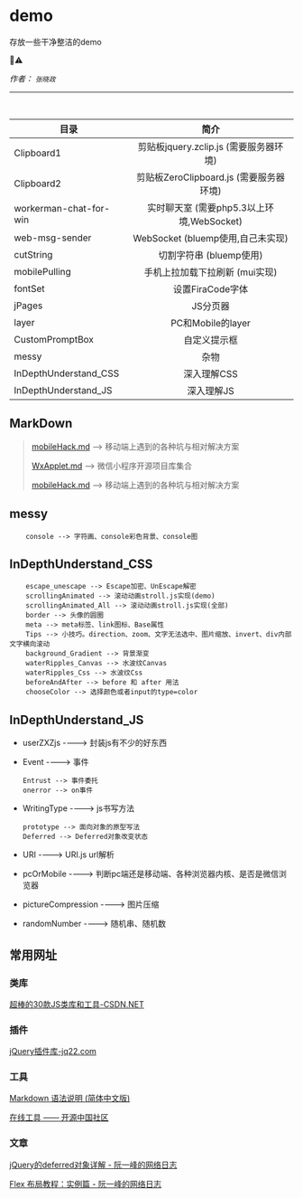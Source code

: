 # demo
存放一些干净整洁的demo

🐑⚠️

*作者： `张晓政`*

***

<p><br></p>

|   目录                      |     简介      |
| --------------------------- |:-------------:|
| Clipboard1                  | 剪贴板jquery.zclip.js  (需要服务器环境)    |
| Clipboard2                  | 剪贴板ZeroClipboard.js  (需要服务器环境)   |
| workerman-chat-for-win      | 实时聊天室  (需要php5.3以上环境,WebSocket) |
| web-msg-sender              | WebSocket  (bluemp使用,自己未实现)        |
| cutString                   | 切割字符串  (bluemp使用)                  |
| mobilePulling               | 手机上拉加载下拉刷新  (mui实现)             |
| fontSet                     | 设置FiraCode字体                         |
| jPages                      | JS分页器                                 |
| layer                       | PC和Mobile的layer                       |
| CustomPromptBox             | 自定义提示框                              |
| messy                       | 杂物                                    |
| InDepthUnderstand_CSS       | 深入理解CSS                              |
| InDepthUnderstand_JS        | 深入理解JS                               |



## MarkDown ##
>[mobileHack.md](https://github.com/KyleThanas/demo/blob/master/mobileHack.md#mobilehack) --> 移动端上遇到的各种坑与相对解决方案
>
>[WxApplet.md](https://github.com/KyleThanas/demo/blob/master/WxApplet.md#内容) --> 微信小程序开源项目库集合
>
>[mobileHack.md](https://github.com/KyleThanas/demo/blob/master/mobileHack.md#mobilehack) --> 移动端上遇到的各种坑与相对解决方案

## messy ##
        console --> 字符画、console彩色背景、console图

## InDepthUnderstand_CSS ##
        escape_unescape --> Escape加密、UnEscape解密
        scrollingAnimated --> 滚动动画stroll.js实现(demo)
        scrollingAnimated_All --> 滚动动画stroll.js实现(全部)
        border --> 头像的圆圈
        meta --> meta标签、link图标、Base属性
        Tips --> 小技巧。direction、zoom、文字无法选中、图片缩放、invert、div内部文字横向滚动
        background_Gradient --> 背景渐变
        waterRipples_Canvas --> 水波纹Canvas
        waterRipples_Css --> 水波纹Css
        beforeAndAfter --> before 和 after 用法
        chooseColor --> 选择颜色或者input的type=color

## InDepthUnderstand_JS ##
+   userZXZjs ----> 封装js有不少的好东西
+   Event ----> 事件

        Entrust --> 事件委托
        onerror --> on事件

+   WritingType ----> js书写方法

        prototype --> 面向对象的原型写法
        Deferred --> Deferred对象改变状态

+   URI ----> URI.js url解析
+   pcOrMobile ----> 判断pc端还是移动端、各种浏览器内核、是否是微信浏览器
+   pictureCompression ----> 图片压缩
+   randomNumber ----> 随机串、随机数

## 常用网址 ##

### 类库 ###
[超棒的30款JS类库和工具-CSDN.NET](http://www.csdn.net/article/2013-07-01/2816068-best-javascript-libraries-and-tools)



### 插件 ###
[jQuery插件库-jq22.com](http://www.jq22.com/)



### 工具 ###
[Markdown 语法说明 (简体中文版)](http://www.appinn.com/markdown/)

[在线工具 —— 开源中国社区](http://tool.oschina.net/)



### 文章 ###
[jQuery的deferred对象详解 - 阮一峰的网络日志](http://www.ruanyifeng.com/blog/2011/08/a_detailed_explanation_of_jquery_deferred_object.html)

[Flex 布局教程：实例篇 - 阮一峰的网络日志](http://www.ruanyifeng.com/blog/2015/07/flex-examples.html)


